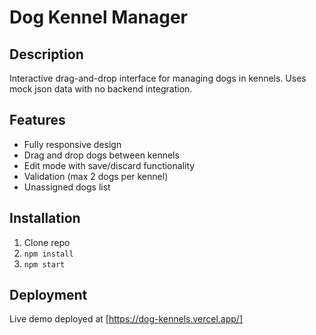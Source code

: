 # Dog Kennel Manager

## Description

Interactive drag-and-drop interface for managing dogs in kennels.
Uses mock json data with no backend integration.

## Features

- Fully responsive design
- Drag and drop dogs between kennels
- Edit mode with save/discard functionality
- Validation (max 2 dogs per kennel)
- Unassigned dogs list

## Installation

1. Clone repo
2. `npm install`
3. `npm start`

## Deployment

Live demo deployed at [https://dog-kennels.vercel.app/]
